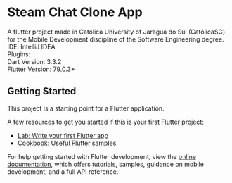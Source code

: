 # Steam Chat Clone App

A flutter project made in Católica University of Jaraguá do Sul (CatólicaSC) for the Mobile Development discipline of the Software Engineering degree.<br/>
IDE: IntelliJ IDEA<br/>
Plugins:<br/>
Dart Version: 3.3.2<br/>
Flutter Version: 79.0.3+<br/>

## Getting Started

This project is a starting point for a Flutter application.

A few resources to get you started if this is your first Flutter project:

- [Lab: Write your first Flutter app](https://docs.flutter.dev/get-started/codelab)
- [Cookbook: Useful Flutter samples](https://docs.flutter.dev/cookbook)

For help getting started with Flutter development, view the
[online documentation](https://docs.flutter.dev/), which offers tutorials,
samples, guidance on mobile development, and a full API reference.
